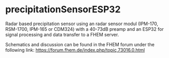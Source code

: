 # precipitationSensorESP32
Radar based precipitation sensor using an radar sensor modul (IPM-170, RSM-1700, IPM-165 or CDM324) with a 40-73dB preamp and an ESP32 for signal processing and data transfer to a FHEM server.

Schematics and discussion can be found in the FHEM forum under the following link:
https://forum.fhem.de/index.php/topic,73016.0.html
